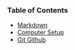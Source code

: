 ### Table of Contents
- [Markdown](markdown.md)
- [Computer Setup](computer-setup.md)
- [Git Github](git-github.md)


